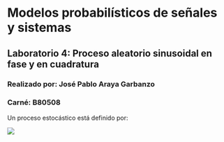 # Modelos probabilísticos de señales y sistemas
## Laboratorio 4: Proceso aleatorio sinusoidal en fase y en cuadratura
### Realizado por: José Pablo Araya Garbanzo
### Carné: B80508

Un proceso estocástico está definido por: 

<img src="https://render.githubusercontent.com/render/math?math=W(t) = Xcos(\omega_{0}t) \sum Ysin(\omega_{0}t)">
